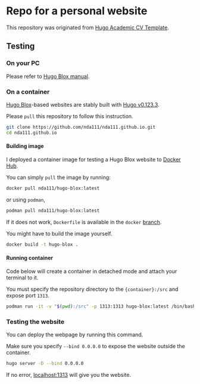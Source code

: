 # Repo for a personal website
This repository was originated from [Hugo Academic CV Template](https://github.com/HugoBlox/theme-academic-cv).

## Testing

### On your PC

Please refer to [Hugo Blox manual](https://docs.hugoblox.com/getting-started/install-hugo/).

### On a container

[Hugo Blox](https://hugoblox.com/)-based websites are stably built with [Hugo v0.123.3](https://github.com/gohugoio/hugo/releases/tag/v0.123.3).

Please `pull` this repository to follow this instruction.

```bash
git clone https://github.com/nda111/nda111.github.io.git
cd nda111.github.io
```

#### Building image

I deployed a container image for testing a Hugo Blox website to [Docker Hub](https://hub.docker.com/). 

You can simply `pull` the image by running:

```bash
docker pull nda111/hugo-blox:latest
```

or using `podman`, 

```bash
podman pull nda111/hugo-blox:latest
```

If it does not work, `Dockerfile` is available in the `docker` [branch](https://github.com/nda111/nda111.github.io/tree/docker).

You might have to build the image yourself.

```bash
docker build -t hugo-blox .
```

#### Running container

Code below will create a container in detached mode and attach your terminal to it.

You must specify the repository directory to the `{container}:/src` and expose port `1313`.

```bash
podman run -it -v "$(pwd):/src" -p 1313:1313 hugo-blox:latest /bin/bash
```

### Testing the website

You can deploy the webpage by running this command. 

Make sure you specify `--bind 0.0.0.0` to expose the website outside the container. 

```bash
hugo server -D --bind 0.0.0.0
```

If no error, [localhost:1313](https://localhost:1313) will give you the website. 
